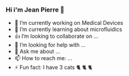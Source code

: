 ### Hi i'm Jean Pierre 👋

- :pill: I’m currently working on Medical Devices
- :microscope: I’m currently learning about microfluidics
- :thumbsup: I’m looking to collaborate on ...
- 🤔 I’m looking for help with ...
- 💬 Ask me about ...
- 📫 How to reach me: ...
- ⚡ Fun fact: I have 3 cats :cat2: :cat2: :cat2: 

